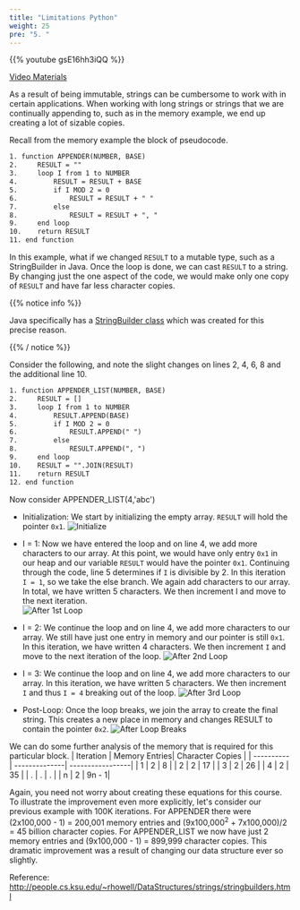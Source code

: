 ```yaml
---
title: "Limitations Python"
weight: 25
pre: "5. "
---
```

{{% youtube gsE16hh3iQQ %}}

[Video Materials](video)

As a result of being immutable, strings can be cumbersome to work with in certain applications. When working with long strings or strings that we are continually appending to, such as in the memory example, we end up creating a lot of sizable copies. 

Recall from the memory example the block of pseudocode. 

```tex
1. function APPENDER(NUMBER, BASE)
2.     RESULT = ""
3.     loop I from 1 to NUMBER
4.         RESULT = RESULT + BASE
5.         if I MOD 2 = 0
6.             RESULT = RESULT + " "
7.         else
8.             RESULT = RESULT + ", " 
9.     end loop
10.    return RESULT
11. end function
```

In this example, what if we changed `RESULT` to a mutable type, such as a StringBuilder in Java. Once the loop is done, we can cast `RESULT` to a string. By changing just the one aspect of the code, we would make only one copy of `RESULT` and have far less character copies.

{{% notice info %}}

Java specifically has a [StringBuilder class](https://docs.oracle.com/javase/7/docs/api/java/lang/StringBuilder.html) which was created for this precise reason.

{{% / notice %}}

Consider the following, and note the slight changes on lines 2, 4, 6, 8 and the additional line 10.  

```tex
1. function APPENDER_LIST(NUMBER, BASE)
2.     RESULT = []
3.     loop I from 1 to NUMBER
4.         RESULT.APPEND(BASE) 
5.         if I MOD 2 = 0
6.             RESULT.APPEND(" ") 
7.         else
8.             RESULT.APPEND(", ")  
9.     end loop
10.    RESULT = "".JOIN(RESULT)
11.    return RESULT
12. end function
```

Now consider APPENDER_LIST(4,'abc')

- Initialization: We start by initializing the empty array. `RESULT` will hold the pointer `0x1`.
![Initialize](/cc315/images/1/1SB_mem_map1.png)

- I = 1: Now we have entered the loop and on line 4, we add more characters to our array. At this point, we would have only entry `0x1` in our heap and our variable `RESULT` would have the pointer `0x1`. Continuing through the code, line 5 determines if `I` is divisible by 2. In this iteration `I = 1`, so we take the else branch. We again add characters to our array.  In total, we have written 5 characters. We then increment I and move to the next iteration.  
![After 1st Loop](/cc315/images/1/1SB_mem_map3.png)

- I = 2: We continue the loop and on line 4, we add more characters to our array. We still have just one entry in memory and our pointer is still `0x1`. In this iteration, we have written 4 characters. We then increment `I` and move to the next iteration of the loop.
![After 2nd Loop](/cc315/images/1/1SB_mem_map5.png)

- I = 3: We continue the loop and on line 4, we add more characters to our array.  In this iteration, we have written 5 characters. We then increment `I` and thus `I = 4` breaking out of the loop. 
![After 3rd Loop](/cc315/images/1/1SB_mem_map7.png)

- Post-Loop: Once the loop breaks, we join the array to create the final string. This creates a new place in memory and changes RESULT to contain the pointer `0x2`.
![After Loop Breaks](/cc315/images/1/1SB_mem_map8.png)




We can do some further analysis of the memory that is required for this particular block. 
| Iteration | Memory Entries| Character Copies |
| ----------| --------------| -----------------|
| 1 | 2 | 8 |
| 2 | 2 | 17 |
| 3 | 2 | 26 |
| 4 | 2 | 35 |
| . | . | . |
| n | 2 | 9n - 1|


Again, you need not worry about creating these equations for this course. To illustrate the improvement even more explicitly, let's consider our previous example with 100K iterations. For APPENDER there were (2x100,000 - 1) = 200,001 memory entries and (9x100,000<sup>2</sup> + 7x100,000)/2 = 45 billion character copies. For APPENDER_LIST we now have just 2 memory entries and (9x100,000 - 1) = 899,999 character copies. This dramatic improvement was a result of changing our data structure ever so slightly. 


Reference: http://people.cs.ksu.edu/~rhowell/DataStructures/strings/stringbuilders.html
